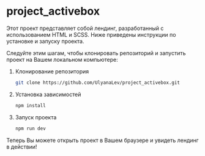 # project_activebox

Этот проект представляет собой лендинг, разработанный с использованием HTML и SCSS. Ниже приведены инструкции по установке и запуску проекта.

Следуйте этим шагам, чтобы клонировать репозиторий и запустить проект на Вашем локальном компьютере:

1. Клонирование репозитория

    ```bash
    git clone https://github.com/UlyanaLev/project_activebox.git
    ```

2. Установка зависимостей
   
   ```bash
   npm install
   ```

3. Запуск проекта

   ```bash
   npm run dev
   ```

Теперь Вы можете открыть проект в Вашем браузере и увидеть лендинг в действии!
